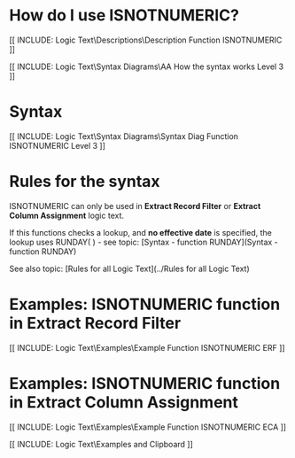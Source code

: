 
# How do I use ISNOTNUMERIC? 

[[ INCLUDE: Logic Text\Descriptions\Description Function ISNOTNUMERIC ]]

[[ INCLUDE: Logic Text\Syntax Diagrams\AA How the syntax works Level 3 ]]

# Syntax 

[[ INCLUDE: Logic Text\Syntax Diagrams\Syntax Diag Function ISNOTNUMERIC Level 3 ]]

# Rules for the syntax 

ISNOTNUMERIC can only be used in **Extract Record Filter** or **Extract Column Assignment** logic text.

If this functions checks a lookup, and **no effective date** is specified, the lookup uses RUNDAY\( \) - see topic: [Syntax - function RUNDAY](Syntax - function RUNDAY)

See also topic: [Rules for all Logic Text](../Rules for all Logic Text) 

# Examples: ISNOTNUMERIC function in Extract Record Filter 

[[ INCLUDE: Logic Text\Examples\Example Function ISNOTNUMERIC ERF ]]

# Examples: ISNOTNUMERIC function in Extract Column Assignment 

[[ INCLUDE: Logic Text\Examples\Example Function ISNOTNUMERIC ECA ]]

[[ INCLUDE: Logic Text\Examples and Clipboard ]]
